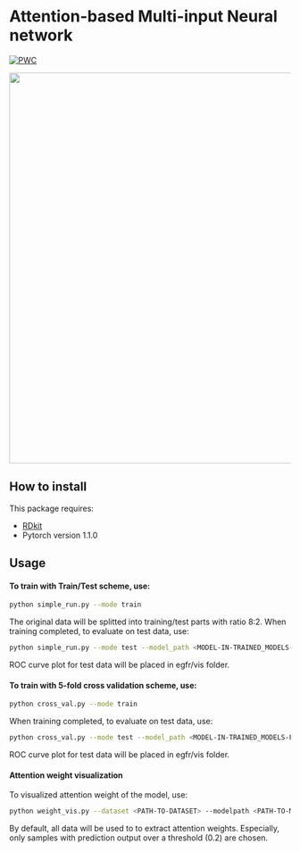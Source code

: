 Attention-based Multi-input Neural network
=============
[![PWC](https://img.shields.io/endpoint.svg?url=https://paperswithcode.com/badge/attention-based-multi-input-deep-learning/drug-discovery-on-egfr-inh)](https://paperswithcode.com/sota/drug-discovery-on-egfr-inh?p=attention-based-multi-input-deep-learning)

<img src="https://i.imgur.com/4FBRFh6.jpg" width="700">

## How to install
This package requires:
* [RDkit](http://www.rdkit.org/docs/Install.html)
* Pytorch version 1.1.0

## Usage

#### To train with Train/Test scheme, use:
```bash
python simple_run.py --mode train
```
The original data will be splitted into training/test parts with ratio 8:2. 
When training completed, to evaluate on test data, use:
```bash
python simple_run.py --mode test --model_path <MODEL-IN-TRAINED_MODELS-FOLDER>
```
ROC curve plot for test data will be placed in egfr/vis folder.

#### To train with 5-fold cross validation scheme, use:
```bash
python cross_val.py --mode train
``` 
When training completed, to evaluate on test data, use:
```bash
python cross_val.py --mode test --model_path <MODEL-IN-TRAINED_MODELS-FOLDER>
```
ROC curve plot for test data will be placed in egfr/vis folder.

#### Attention weight visualization
To visualized attention weight of the model, use:
```bash
python weight_vis.py --dataset <PATH-TO-DATASET> --modelpath <PATH-TO-MODEL>
```
By default, all data will be used to to extract attention weights. Especially, 
only samples with prediction output over a threshold (0.2) are chosen.

